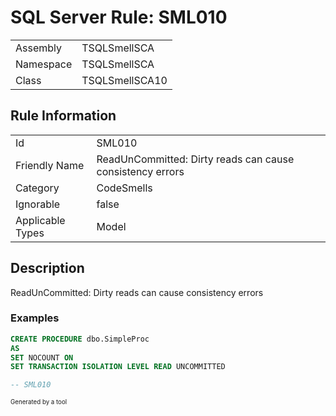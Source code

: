 ﻿# SQL Server Rule: SML010
  
|    |    |
|----|----|
| Assembly | TSQLSmellSCA |
| Namespace | TSQLSmellSCA |
| Class | TSQLSmellSCA10 |
  
## Rule Information
  
|    |    |
|----|----|
| Id | SML010 |
| Friendly Name | ReadUnCommitted: Dirty reads can cause consistency errors |
| Category | CodeSmells |
| Ignorable | false |
| Applicable Types | Model  |
  
## Description
  
ReadUnCommitted: Dirty reads can cause consistency errors
  
### Examples
  
```sql
CREATE PROCEDURE dbo.SimpleProc
AS
SET NOCOUNT ON
SET TRANSACTION ISOLATION LEVEL READ UNCOMMITTED

-- SML010
```
  
<sub><sup>Generated by a tool</sup></sub>
